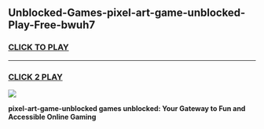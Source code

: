 
## Unblocked-Games-pixel-art-game-unblocked-Play-Free-bwuh7
<h3>
<a href="https://premium76.site?title=pixel-art-game-unblocked&ref=10A">CLICK TO PLAY</a></h3>
<hr>

<h3>
<a href="https://premium76.site?title=pixel-art-game-unblocked&ref=10A">CLICK 2 PLAY</a>
  
</h3>

<a href="https://premium76.site?title=pixel-art-game-unblocked&ref=10A"><img src="https://clearcache.store/games.png"></a>


**pixel-art-game-unblocked games unblocked: Your Gateway to Fun and Accessible Online Gaming**
